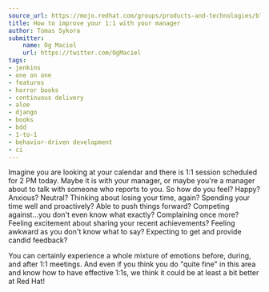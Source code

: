 ```yaml
---
source_url: https://mojo.redhat.com/groups/products-and-technologies/blog/2018/08/29/how-to-improve-your-11-with-your-manager
title: How to improve your 1:1 with your manager
author: Tomas Sykora
submitter:
    name: Og Maciel
    url: https://twitter.com/OgMaciel
tags:
- jenkins
- one on one
- features
- horror books
- continuous delivery
- aloe
- django
- books
- bdd
- 1-to-1
- behavior-driven development
- ci
---
```


Imagine you are looking at your calendar and there is 1:1 session scheduled for 2 PM today. Maybe it is with your manager, or maybe you're a manager about to talk with someone who reports to you. So how do you feel? Happy? Anxious? Neutral? Thinking about losing your time, again? Spending your time well and proactively? Able to push things forward? Competing against...you don't even know what exactly? Complaining once more? Feeling excitement about sharing your recent achievements? Feeling awkward as you don't know what to say? Expecting to get and provide candid feedback?

You can certainly experience a whole mixture of emotions before, during, and after 1:1 meetings. And even if you think you do "quite fine" in this area and know how to have effective 1:1s, we think it could be at least a bit better at Red Hat!
